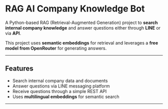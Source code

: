 # RAG AI Company Knowledge Bot

A Python-based RAG (Retrieval-Augmented Generation) project to **search internal company knowledge** and answer questions either through **LINE** or via **API**.  

This project uses **semantic embeddings** for retrieval and leverages a **free model from OpenRouter** for generating answers.

---

## Features

- Search internal company data and documents  
- Answer questions via LINE messaging platform  
- Receive questions through a simple REST API  
- Uses **multilingual embeddings** for semantic search  

---
